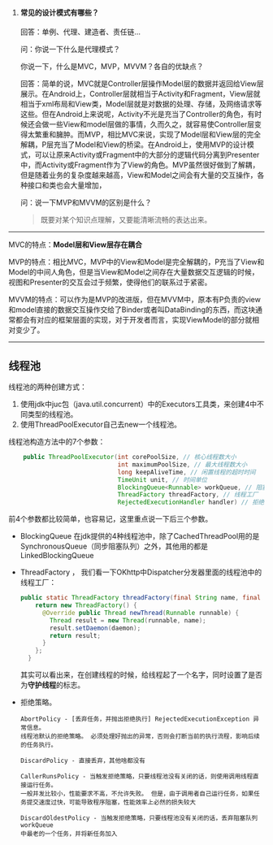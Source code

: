 1. #### 常见的设计模式有哪些？

   回答：单例、代理、建造者、责任链...  

   问：你说一下什么是代理模式？

   你说一下，什么是MVC，MVP，MVVM？各自的优缺点？

   回答：简单的说，MVC就是Controller层操作Model层的数据并返回给View层展示。在Android上，Controller层就相当于Activity和Fragment，View层就相当于xml布局和View类，Model层就是对数据的处理、存储，及网络请求等这些。但在Android上来说呢，Activity不光是充当了Controller的角色，有时候还会做一些View和model层做的事情，久而久之，就容易使Controller层变得太繁重和臃肿。而MVP，相比MVC来说，实现了Model层和View层的完全解耦，P层充当了Model和View的桥梁。在Android上，使用MVP的设计模式，可以让原来Activity或Fragment中的大部分的逻辑代码分离到Presenter中，而Activity或Fragment作为了View的角色。MVP虽然很好做到了解耦，但是随着业务的复杂度越来越高，View和Model之间会有大量的交互操作，各种接口和类也会大量增加，

   问：说一下MVP和MVVM的区别是什么？

   > 既要对某个知识点理解，又要能清晰流畅的表达出来。

---

MVC的特点：**Model层和View层存在耦合**

MVP的特点：相比MVC，MVP中的View和Model是完全解耦的，P充当了View和Model的中间人角色，但是当View和Model之间存在大量数据交互逻辑的时候，视图和Presenter的交互会过于频繁，使得他们的联系过于紧密。

MVVM的特点：可以作为是MVP的改进版，但在MVVM中，原本有P负责的view和model直接的数据交互操作交给了Binder或者叫DataBinding的东西，而这块通常都会有对应的框架层面的实现，对于开发者而言，实现ViewModel的部分就相对变少了。

---

## 线程池

线程池的两种创建方式：

1. 使用jdk中juc包（java.util.concurrent）中的Executors工具类，来创建4中不同类型的线程池。
2. 使用ThreadPoolExecutor自己去new一个线程池。

线程池构造方法中的7个参数：

```java
    public ThreadPoolExecutor(int corePoolSize, // 核心线程数大小
                              int maximumPoolSize, // 最大线程数大小
                              long keepAliveTime, // 闲置线程的超时时间
                              TimeUnit unit, // 时间单位
                              BlockingQueue<Runnable> workQueue, // 阻塞队列
                              ThreadFactory threadFactory, // 线程工厂
                              RejectedExecutionHandler handler) // 拒绝策略
```

前4个参数都比较简单，也容易记，这里重点说一下后三个参数。

- BlockingQueue<Runnable> 在jdk提供的4种线程池中，除了CachedThreadPool用的是SynchronousQueue（同步阻塞队列）之外，其他用的都是LinkedBlockingQueue

- ThreadFactory ， 我们看一下OKhttp中Dispatcher分发器里面的线程池中的线程工厂：

  ```java
  public static ThreadFactory threadFactory(final String name, final boolean daemon) {
      return new ThreadFactory() {
        @Override public Thread newThread(Runnable runnable) {
          Thread result = new Thread(runnable, name);
          result.setDaemon(daemon);
          return result;
        }
      };
    }
  ```

  其实可以看出来，在创建线程的时候，给线程起了一个名字，同时设置了是否为**守护线程**的标志。

- 拒绝策略。

  ```
  AbortPolicy - [丢弃任务，并抛出拒绝执行] RejectedExecutionException 异常信息。
  线程池默认的拒绝策略。 必须处理好抛出的异常，否则会打断当前的执行流程，影响后续的任务执行。
  
  DiscardPolicy - 直接丢弃，其他啥都没有
  
  CallerRunsPolicy - 当触发拒绝策略，只要线程池没有关闭的话，则使用调用线程直接运行任务。
  一般并发比较小，性能要求不高，不允许失败。 但是，由于调用者自己运行任务，如果任务提交速度过快，可能导致程序阻塞，性能效率上必然的损失较大
  
  DiscardOldestPolicy - 当触发拒绝策略，只要线程池没有关闭的话，丢弃阻塞队列 workQueue
  中最老的一个任务，并将新任务加入
  ```

